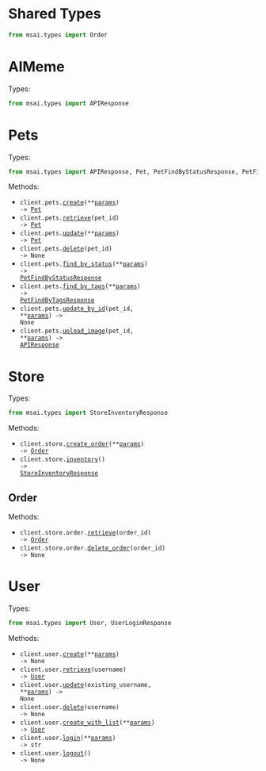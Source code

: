 # Shared Types

```python
from msai.types import Order
```

# AIMeme

Types:

```python
from msai.types import APIResponse
```

# Pets

Types:

```python
from msai.types import APIResponse, Pet, PetFindByStatusResponse, PetFindByTagsResponse
```

Methods:

- <code title="post /pet">client.pets.<a href="./src/msai/resources/pets.py">create</a>(\*\*<a href="src/msai/types/pet_create_params.py">params</a>) -> <a href="./src/msai/types/pet.py">Pet</a></code>
- <code title="get /pet/{petId}">client.pets.<a href="./src/msai/resources/pets.py">retrieve</a>(pet_id) -> <a href="./src/msai/types/pet.py">Pet</a></code>
- <code title="put /pet">client.pets.<a href="./src/msai/resources/pets.py">update</a>(\*\*<a href="src/msai/types/pet_update_params.py">params</a>) -> <a href="./src/msai/types/pet.py">Pet</a></code>
- <code title="delete /pet/{petId}">client.pets.<a href="./src/msai/resources/pets.py">delete</a>(pet_id) -> None</code>
- <code title="get /pet/findByStatus">client.pets.<a href="./src/msai/resources/pets.py">find_by_status</a>(\*\*<a href="src/msai/types/pet_find_by_status_params.py">params</a>) -> <a href="./src/msai/types/pet_find_by_status_response.py">PetFindByStatusResponse</a></code>
- <code title="get /pet/findByTags">client.pets.<a href="./src/msai/resources/pets.py">find_by_tags</a>(\*\*<a href="src/msai/types/pet_find_by_tags_params.py">params</a>) -> <a href="./src/msai/types/pet_find_by_tags_response.py">PetFindByTagsResponse</a></code>
- <code title="post /pet/{petId}">client.pets.<a href="./src/msai/resources/pets.py">update_by_id</a>(pet_id, \*\*<a href="src/msai/types/pet_update_by_id_params.py">params</a>) -> None</code>
- <code title="post /pet/{petId}/uploadImage">client.pets.<a href="./src/msai/resources/pets.py">upload_image</a>(pet_id, \*\*<a href="src/msai/types/pet_upload_image_params.py">params</a>) -> <a href="./src/msai/types/api_response.py">APIResponse</a></code>

# Store

Types:

```python
from msai.types import StoreInventoryResponse
```

Methods:

- <code title="post /store/order">client.store.<a href="./src/msai/resources/store/store.py">create_order</a>(\*\*<a href="src/msai/types/store_create_order_params.py">params</a>) -> <a href="./src/msai/types/shared/order.py">Order</a></code>
- <code title="get /store/inventory">client.store.<a href="./src/msai/resources/store/store.py">inventory</a>() -> <a href="./src/msai/types/store_inventory_response.py">StoreInventoryResponse</a></code>

## Order

Methods:

- <code title="get /store/order/{orderId}">client.store.order.<a href="./src/msai/resources/store/order.py">retrieve</a>(order_id) -> <a href="./src/msai/types/shared/order.py">Order</a></code>
- <code title="delete /store/order/{orderId}">client.store.order.<a href="./src/msai/resources/store/order.py">delete_order</a>(order_id) -> None</code>

# User

Types:

```python
from msai.types import User, UserLoginResponse
```

Methods:

- <code title="post /user">client.user.<a href="./src/msai/resources/user.py">create</a>(\*\*<a href="src/msai/types/user_create_params.py">params</a>) -> None</code>
- <code title="get /user/{username}">client.user.<a href="./src/msai/resources/user.py">retrieve</a>(username) -> <a href="./src/msai/types/user.py">User</a></code>
- <code title="put /user/{username}">client.user.<a href="./src/msai/resources/user.py">update</a>(existing_username, \*\*<a href="src/msai/types/user_update_params.py">params</a>) -> None</code>
- <code title="delete /user/{username}">client.user.<a href="./src/msai/resources/user.py">delete</a>(username) -> None</code>
- <code title="post /user/createWithList">client.user.<a href="./src/msai/resources/user.py">create_with_list</a>(\*\*<a href="src/msai/types/user_create_with_list_params.py">params</a>) -> <a href="./src/msai/types/user.py">User</a></code>
- <code title="get /user/login">client.user.<a href="./src/msai/resources/user.py">login</a>(\*\*<a href="src/msai/types/user_login_params.py">params</a>) -> str</code>
- <code title="get /user/logout">client.user.<a href="./src/msai/resources/user.py">logout</a>() -> None</code>
